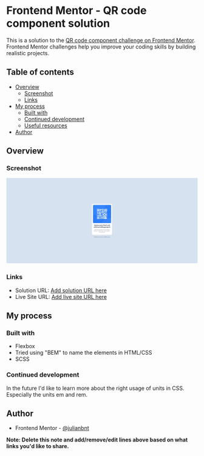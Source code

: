 # Frontend Mentor - QR code component solution

This is a solution to the [QR code component challenge on Frontend Mentor](https://www.frontendmentor.io/challenges/qr-code-component-iux_sIO_H). Frontend Mentor challenges help you improve your coding skills by building realistic projects.

## Table of contents

- [Overview](#overview)
  - [Screenshot](#screenshot)
  - [Links](#links)
- [My process](#my-process)
  - [Built with](#built-with)
  - [Continued development](#continued-development)
  - [Useful resources](#useful-resources)
- [Author](#author)

## Overview

### Screenshot

![](./screenshot.jpeg)

### Links

- Solution URL: [Add solution URL here](https://www.frontendmentor.io/solutions/using-flexbox-to-create-a-qrcode-component-with-css-JrsTSgi_Lg)
- Live Site URL: [Add live site URL here](https://julianbnt.github.io/qr-code-component/)

## My process

### Built with

- Flexbox
- Tried using "BEM" to name the elements in HTML/CSS
- SCSS

### Continued development

In the future I'd like to learn more about the right usage of units in CSS. Especially the units em and rem.

## Author

- Frontend Mentor - [@julianbnt](https://www.frontendmentor.io/profile/julianbnt)

**Note: Delete this note and add/remove/edit lines above based on what links you'd like to share.**
